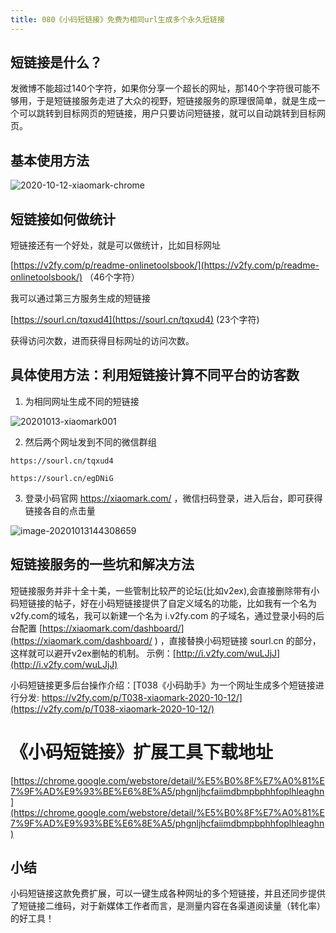 ```yaml
---
title: 080《小码短链接》免费为相同url生成多个永久短链接
---
```


## 短链接是什么？

发微博不能超过140个字符，如果你分享一个超长的网址，那140个字符很可能不够用，于是短链接服务走进了大众的视野，短链接服务的原理很简单，就是生成一个可以跳转到目标网页的短链接，用户只要访问短链接，就可以自动跳转到目标网页。


## 基本使用方法

![2020-10-12-xiaomark-chrome](https://v2fy.com/asset/0i/ChromeAppHeroes/page/080-xiaomark.assets/2020-10-12-xiaomark-chrome.gif)


## 短链接如何做统计

短链接还有一个好处，就是可以做统计，比如目标网址

[https://v2fy.com/p/readme-onlinetoolsbook/](https://v2fy.com/p/readme-onlinetoolsbook/) （46个字符）

我可以通过第三方服务生成的短链接 

[https://sourl.cn/tqxud4](https://sourl.cn/tqxud4)  (23个字符)

获得访问次数，进而获得目标网址的访问次数。




## 具体使用方法：利用短链接计算不同平台的访客数

1. 为相同网址生成不同的短链接

![20201013-xiaomark001](https://v2fy.com/asset/0i/ChromeAppHeroes/page/080-xiaomark.assets/20201013-xiaomark001.gif)


2. 然后两个网址发到不同的微信群组

```
https://sourl.cn/tqxud4

https://sourl.cn/egDNiG
```

3. 登录小码官网 https://xiaomark.com/ ，微信扫码登录，进入后台，即可获得链接各自的点击量

![image-20201013144308659](https://v2fy.com/asset/0i/ChromeAppHeroes/page/080-xiaomark.assets/image-20201013144308659.png)



## 短链接服务的一些坑和解决方法

短链接服务并非十全十美，一些管制比较严的论坛(比如v2ex),会直接删除带有小码短链接的帖子，好在小码短链接提供了自定义域名的功能，比如我有一个名为v2fy.com的域名，我可以新建一个名为 i.v2fy.com 的子域名，通过登录小码的后台配置 [https://xiaomark.com/dashboard/](https://xiaomark.com/dashboard/ )  ，直接替换小码短链接 sourl.cn 的部分，这样就可以避开v2ex删帖的机制。 示例：[http://i.v2fy.com/wuLJjJ](http://i.v2fy.com/wuLJjJ) 



小码短链接更多后台操作介绍：[T038《小码助手》为一个网址生成多个短链接进行分发: https://v2fy.com/p/T038-xiaomark-2020-10-12/](https://v2fy.com/p/T038-xiaomark-2020-10-12/) 



# 《小码短链接》扩展工具下载地址



[https://chrome.google.com/webstore/detail/%E5%B0%8F%E7%A0%81%E7%9F%AD%E9%93%BE%E6%8E%A5/phgnljhcfaiimdbmpbphhfoplhleaghn](https://chrome.google.com/webstore/detail/%E5%B0%8F%E7%A0%81%E7%9F%AD%E9%93%BE%E6%8E%A5/phgnljhcfaiimdbmpbphhfoplhleaghn)



## 小结

小码短链接这款免费扩展，可以一键生成各种网址的多个短链接，并且还同步提供了短链接二维码，对于新媒体工作者而言，是测量内容在各渠道阅读量（转化率）的好工具！





